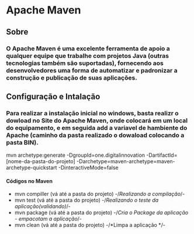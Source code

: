 
# Apache Maven

## Sobre
### O Apache Maven é uma excelente ferramenta de apoio a qualquer equipe que trabalhe com projetos Java (outras tecnologias também são suportadas), fornecendo aos desenvolvedores uma forma de automatizar e padronizar a construção e publicação de suas aplicações.

## Configuração e Intalação
### Para realizar a instalação inicial no windows, basta realizr o dowload no Site do Apache Maven, onde colocará em um local do equipamento, e em seguida add a variavel de hambiente do Apache (caminho da pasta realizado o dowaload colocando a pasta BIN).

mvn archetype:generate -DgroupId=one.digitalinnovation -DartifactId=[nome-da-pasta-do-projeto] -Darchetype=maven-archetype=maven-archetype-quickstart -DinteractiveMode=false

#### Códigos no Maven
- mvn compiller (vá até a pasta do projeto) -/*Realizando a compilação*/-
- mvn test (vá até a pasta do projeto) -/*Realizando o teste da aplicação(validando)*/-
- mvn package (vá até a pasta do projeto) -/*Cria o Package da aplicação - empacotam a aplicação*/-
- mvn clean (vá até a pasta do projeto) -/*Limpa a aplicação    */-